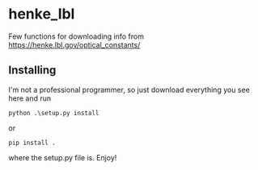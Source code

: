 # henke_lbl

Few functions for downloading info from https://henke.lbl.gov/optical_constants/

## Installing

I'm not a professional programmer, so just download everything you see here and run

```
python .\setup.py install
```

or

```
pip install .
```

where the setup.py file is. Enjoy!